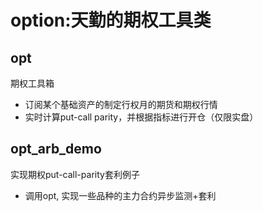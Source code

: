 # option:天勤的期权工具类
## opt 
期权工具箱
- 订阅某个基础资产的制定行权月的期货和期权行情
- 实时计算put-call parity，并根据指标进行开仓（仅限实盘）
## opt_arb_demo 
实现期权put-call-parity套利例子
- 调用opt, 实现一些品种的主力合约异步监测+套利